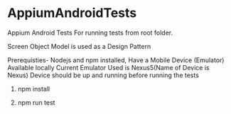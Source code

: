 # AppiumAndroidTests
Appium Android Tests
For running tests from root folder.

Screen Object Model is used as a Design Pattern

Prerequisties- Nodejs and npm installed,
Have a Mobile Device (Emulator) Available locally
Current Emulator Used is Nexus5(Name of Device is Nexus)
Device should be up and running before running the tests

1) npm install

2) npm run test
